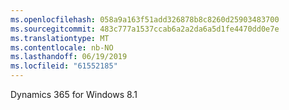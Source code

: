 ```yaml
---
ms.openlocfilehash: 058a9a163f51add326878b8c8260d25903483700
ms.sourcegitcommit: 483c777a1537ccab6a2a2da6a5d1fe4470dd0e7e
ms.translationtype: MT
ms.contentlocale: nb-NO
ms.lasthandoff: 06/19/2019
ms.locfileid: "61552185"
---
```

Dynamics 365 for Windows 8.1
